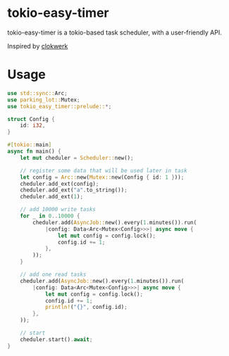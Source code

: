 # tokio-easy-timer

tokio-easy-timer is a tokio-based task scheduler, with a user-friendly API.

Inspired by [clokwerk](https://github.com/mdsherry/clokwerk)

# Usage

```rs
use std::sync::Arc;
use parking_lot::Mutex;
use tokio_easy_timer::prelude::*;

struct Config {
    id: i32,
}

#[tokio::main]
async fn main() {
    let mut cheduler = Scheduler::new();

    // register some data that will be used later in task
    let config = Arc::new(Mutex::new(Config { id: 1 }));
    cheduler.add_ext(config);
    cheduler.add_ext("a".to_string());
    cheduler.add_ext(1);

    // add 10000 write tasks
    for _ in 0..10000 {
        cheduler.add(AsyncJob::new().every(1.minutes()).run(
            |config: Data<Arc<Mutex<Config>>>| async move {
                let mut config = config.lock();
                config.id += 1;
            },
        ));
    }

    // add one read tasks
    cheduler.add(AsyncJob::new().every(1.minutes()).run(
        |config: Data<Arc<Mutex<Config>>>| async move {
            let mut config = config.lock();
            config.id += 1;
            println!("{}", config.id);
        },
    ));

    // start
    cheduler.start().await;
}
```
